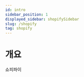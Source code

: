 ```yaml
---
id: intro
sidebar_position: 1
displayed_sidebar: shopifySidebar
slug: /shopify
tag: shopify
---
```


# 개요

쇼피파이


